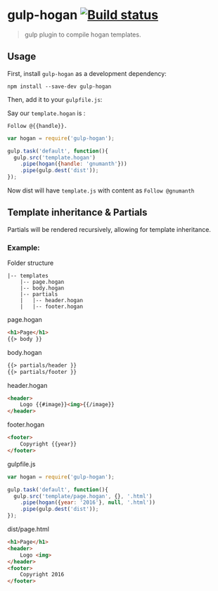# gulp-hogan [![Build status][travis-image]][travis-url]
> gulp plugin to compile hogan templates.

## Usage

First, install `gulp-hogan` as a development dependency:

```shell
npm install --save-dev gulp-hogan
```

Then, add it to your `gulpfile.js`:

Say our `template.hogan` is :

```
Follow @{{handle}}.
```

```javascript
var hogan = require('gulp-hogan');

gulp.task('default', function(){
  gulp.src('template.hogan')
    .pipe(hogan({handle: 'gnumanth'}))
    .pipe(gulp.dest('dist'));
});
```
Now dist will have `template.js` with content as `Follow @gnumanth`


## Template inheritance & Partials

Partials will be rendered recursively, allowing for template inheritance.

### Example:

Folder structure

```
|-- templates
    |-- page.hogan
    |-- body.hogan
    |-- partials
    |   |-- header.hogan
    |   |-- footer.hogan
```

page.hogan
```html
<h1>Page</h1>
{{> body }}
```

body.hogan
```html
{{> partials/header }}
{{> partials/footer }}
```

header.hogan
```html
<header>
    Logo {{#image}}<img>{{/image}}
</header>
```

footer.hogan
```html
<footer>
    Copyright {{year}}
</footer>
```

gulpfile.js

```javascript
var hogan = require('gulp-hogan');

gulp.task('default', function(){
  gulp.src('template/page.hogan', {}, '.html')
    .pipe(hogan({year: '2016'}, null, '.html'))
    .pipe(gulp.dest('dist'));
});
```

dist/page.html

```html
<h1>Page</h1>
<header>
    Logo <img>
</header>
<footer>
    Copyright 2016
</footer>
```


[travis-url]: http://travis-ci.org/hemanth/gulp-hogan
[travis-image]: https://travis-ci.org/hemanth/gulp-hogan.svg


